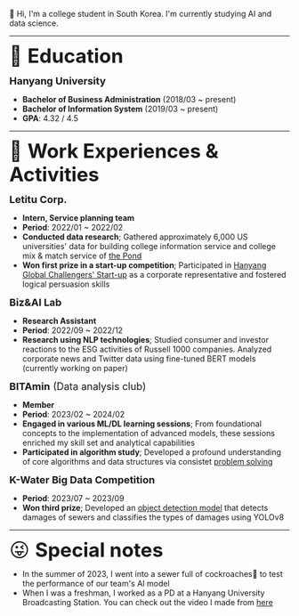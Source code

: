 👋 Hi, I'm a college student in South Korea. I'm currently studying AI and data science.

-----

<span style="font-size: 35px;">📕 <b>Education</b></span>  

<span style="font-size: 18px;"><b>Hanyang University</b></span>
- **Bachelor of Business Administration** (2018/03 ~ present)
- **Bachelor of Information System** (2019/03 ~ present)
- **GPA**: 4.32 / 4.5

-----

<span style="font-size: 35px;">💼 <b>Work Experiences & Activities</b></span>  

<span style="font-size: 18px;"><b>Letitu Corp.</b></span>
- **Intern, Service planning team**
- **Period**: 2022/01 ~ 2022/02
- **Conducted data research**; Gathered approximately 6,000 US universities' data for building college information service and college mix & match service of [the Pond](https://diveintothepond.com/)
- **Won first prize in a start-up competition**; Participated in [Hanyang Global Challengers' Start-up](https://www.sedaily.com/NewsVIew/260YA2VEVE) as a corporate representative and fostered logical persuasion skills

<span style="font-size: 18px;"><b>Biz&AI Lab</b></span>
- **Research Assistant**
- **Period**: 2022/09 ~ 2022/12
- **Research using NLP technologies**; Studied consumer and investor reactions to the ESG activities of Russell 1000 companies. Analyzed corporate news and Twitter data using fine-tuned BERT models (currently working on paper)

<span style="font-size: 18px;"><b>BITAmin</b> (Data analysis club)</span>
- **Member**
- **Period**: 2023/02 ~ 2024/02
- **Engaged in various ML/DL learning sessions**; From foundational concepts to the implementation of advanced models, these sessions enriched my skill set and analytical capabilities
- **Participated in algorithm study**; Developed a profound understanding of core algorithms and data structures via consistet [problem solving](https://github.com/JunBro1016/problem-solving)

  
<span style="font-size: 18px;"><b>K-Water Big Data Competition</b></span>
- **Period**: 2023/07 ~ 2023/09
- **Won third prize**; Developed an [object detection model](https://github.com/JunBro1016/sewerage-damage-detection) that detects damages of sewers and classifies the types of damages using YOLOv8
  
-----

<span style="font-size: 35px;">😜 <b>Special notes</b></span>
- In the summer of 2023, I went into a sewer full of cockroaches🐛 to test the performance of our team's AI model
- When I was a freshman, I worked as a PD at a Hanyang University Broadcasting Station. You can check out the video I made from [here](https://youtu.be/c-Vp4spXQh4)
